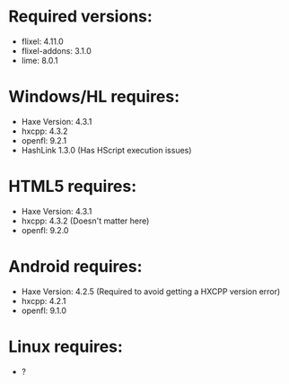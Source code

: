 # Required versions:
- flixel: 4.11.0
- flixel-addons: 3.1.0
- lime: 8.0.1

# Windows/HL requires:
- Haxe Version: 4.3.1
- hxcpp: 4.3.2
- openfl: 9.2.1
- HashLink 1.3.0 (Has HScript execution issues)

# HTML5 requires:
- Haxe Version: 4.3.1
- hxcpp: 4.3.2 (Doesn't matter here)
- openfl: 9.2.0

# Android requires:
- Haxe Version: 4.2.5 (Required to avoid getting a HXCPP version error)
- hxcpp: 4.2.1
- openfl: 9.1.0

# Linux requires:
- ?